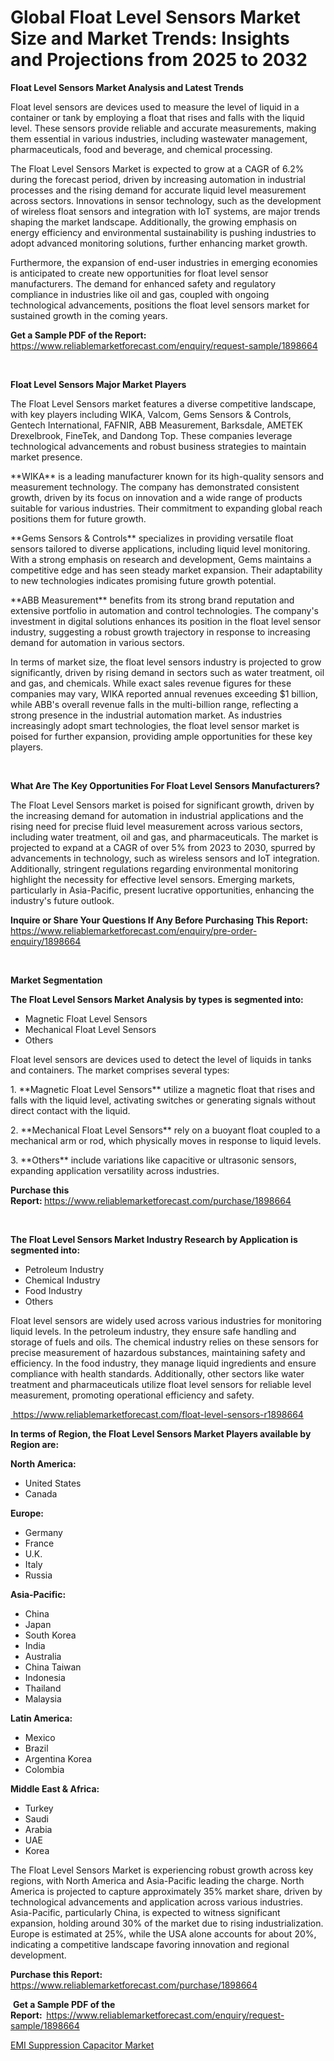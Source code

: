 <p><h1>Global Float Level Sensors Market Size and Market Trends: Insights and Projections from 2025 to 2032</h1></p><p><strong>Float Level Sensors Market Analysis and Latest Trends</strong></p>
<p><p>Float level sensors are devices used to measure the level of liquid in a container or tank by employing a float that rises and falls with the liquid level. These sensors provide reliable and accurate measurements, making them essential in various industries, including wastewater management, pharmaceuticals, food and beverage, and chemical processing. </p><p>The Float Level Sensors Market is expected to grow at a CAGR of 6.2% during the forecast period, driven by increasing automation in industrial processes and the rising demand for accurate liquid level measurement across sectors. Innovations in sensor technology, such as the development of wireless float sensors and integration with IoT systems, are major trends shaping the market landscape. Additionally, the growing emphasis on energy efficiency and environmental sustainability is pushing industries to adopt advanced monitoring solutions, further enhancing market growth.</p><p>Furthermore, the expansion of end-user industries in emerging economies is anticipated to create new opportunities for float level sensor manufacturers. The demand for enhanced safety and regulatory compliance in industries like oil and gas, coupled with ongoing technological advancements, positions the float level sensors market for sustained growth in the coming years.</p></p>
<p><strong>Get a Sample PDF of the Report:&nbsp;</strong> <a href="https://www.reliablemarketforecast.com/enquiry/request-sample/1898664?utm_campaign=2210&utm_medium=2&utm_source=Github&utm_content=ia&utm_term=12022025&utm_id=float-level-sensors">https://www.reliablemarketforecast.com/enquiry/request-sample/1898664</a></p>
<p>&nbsp;</p>
<p><strong>Float Level Sensors Major Market Players</strong></p>
<p><p>The Float Level Sensors market features a diverse competitive landscape, with key players including WIKA, Valcom, Gems Sensors & Controls, Gentech International, FAFNIR, ABB Measurement, Barksdale, AMETEK Drexelbrook, FineTek, and Dandong Top. These companies leverage technological advancements and robust business strategies to maintain market presence.</p><p>**WIKA** is a leading manufacturer known for its high-quality sensors and measurement technology. The company has demonstrated consistent growth, driven by its focus on innovation and a wide range of products suitable for various industries. Their commitment to expanding global reach positions them for future growth.</p><p>**Gems Sensors & Controls** specializes in providing versatile float sensors tailored to diverse applications, including liquid level monitoring. With a strong emphasis on research and development, Gems maintains a competitive edge and has seen steady market expansion. Their adaptability to new technologies indicates promising future growth potential.</p><p>**ABB Measurement** benefits from its strong brand reputation and extensive portfolio in automation and control technologies. The company's investment in digital solutions enhances its position in the float level sensor industry, suggesting a robust growth trajectory in response to increasing demand for automation in various sectors.</p><p>In terms of market size, the float level sensors industry is projected to grow significantly, driven by rising demand in sectors such as water treatment, oil and gas, and chemicals. While exact sales revenue figures for these companies may vary, WIKA reported annual revenues exceeding $1 billion, while ABB's overall revenue falls in the multi-billion range, reflecting a strong presence in the industrial automation market. As industries increasingly adopt smart technologies, the float level sensor market is poised for further expansion, providing ample opportunities for these key players.</p></p>
<p>&nbsp;</p>
<p><strong>What Are The Key Opportunities For Float Level Sensors Manufacturers?</strong></p>
<p><p>The Float Level Sensors market is poised for significant growth, driven by the increasing demand for automation in industrial applications and the rising need for precise fluid level measurement across various sectors, including water treatment, oil and gas, and pharmaceuticals. The market is projected to expand at a CAGR of over 5% from 2023 to 2030, spurred by advancements in technology, such as wireless sensors and IoT integration. Additionally, stringent regulations regarding environmental monitoring highlight the necessity for effective level sensors. Emerging markets, particularly in Asia-Pacific, present lucrative opportunities, enhancing the industry's future outlook.</p></p>
<p><strong>Inquire or Share Your Questions If Any Before Purchasing This Report:</strong> <a href="https://www.reliablemarketforecast.com/enquiry/pre-order-enquiry/1898664?utm_campaign=2210&utm_medium=2&utm_source=Github&utm_content=ia&utm_term=12022025&utm_id=float-level-sensors">https://www.reliablemarketforecast.com/enquiry/pre-order-enquiry/1898664</a></p>
<p>&nbsp;</p>
<p><strong>Market Segmentation</strong></p>
<p><strong>The Float Level Sensors Market Analysis by types is segmented into:</strong></p>
<p><ul><li>Magnetic Float Level Sensors</li><li>Mechanical Float Level Sensors</li><li>Others</li></ul></p>
<p><p>Float level sensors are devices used to detect the level of liquids in tanks and containers. The market comprises several types: </p><p>1. **Magnetic Float Level Sensors** utilize a magnetic float that rises and falls with the liquid level, activating switches or generating signals without direct contact with the liquid. </p><p>2. **Mechanical Float Level Sensors** rely on a buoyant float coupled to a mechanical arm or rod, which physically moves in response to liquid levels. </p><p>3. **Others** include variations like capacitive or ultrasonic sensors, expanding application versatility across industries.</p></p>
<p><strong>Purchase this Report:&nbsp;</strong><a href="https://www.reliablemarketforecast.com/purchase/1898664?utm_campaign=2210&utm_medium=2&utm_source=Github&utm_content=ia&utm_term=12022025&utm_id=float-level-sensors">https://www.reliablemarketforecast.com/purchase/1898664</a></p>
<p>&nbsp;</p>
<p><strong>The Float Level Sensors Market Industry Research by Application is segmented into:</strong></p>
<p><ul><li>Petroleum Industry</li><li>Chemical Industry</li><li>Food Industry</li><li>Others</li></ul></p>
<p><p>Float level sensors are widely used across various industries for monitoring liquid levels. In the petroleum industry, they ensure safe handling and storage of fuels and oils. The chemical industry relies on these sensors for precise measurement of hazardous substances, maintaining safety and efficiency. In the food industry, they manage liquid ingredients and ensure compliance with health standards. Additionally, other sectors like water treatment and pharmaceuticals utilize float level sensors for reliable level measurement, promoting operational efficiency and safety.</p></p>
<p><a href="https://www.reliablemarketforecast.com/float-level-sensors-r1898664?utm_campaign=2210&utm_medium=2&utm_source=Github&utm_content=ia&utm_term=12022025&utm_id=float-level-sensors">&nbsp;https://www.reliablemarketforecast.com/float-level-sensors-r1898664</a></p>
<p><strong>In terms of Region, the Float Level Sensors Market Players available by Region are:</strong></p>
<p>
    <p> <strong> North America: </strong>
        <ul>
            <li>United States</li>
            <li>Canada</li>
        </ul>
        </p> 
    <p> <strong> Europe: </strong>
        <ul>
            <li>Germany</li>
            <li>France</li>
            <li>U.K.</li>
            <li>Italy</li>
            <li>Russia</li>
        </ul>
        </p> 
    <p> <strong> Asia-Pacific: </strong>
        <ul>
            <li>China</li>
            <li>Japan</li>
            <li>South Korea</li>
            <li>India</li>
            <li>Australia</li>
            <li>China Taiwan</li>
            <li>Indonesia</li>
            <li>Thailand</li>
            <li>Malaysia</li>
        </ul>
        </p> 
    <p> <strong> Latin America: </strong>
        <ul>
            <li>Mexico</li>
            <li>Brazil</li>
            <li>Argentina Korea</li>
            <li>Colombia</li>
        </ul>
        </p> 
    <p> <strong> Middle East & Africa: </strong>
        <ul>
            <li>Turkey</li>
            <li>Saudi</li>
            <li>Arabia</li>
            <li>UAE</li>
            <li>Korea</li>
        </ul>
    </p>
    </p>
<p><p>The Float Level Sensors Market is experiencing robust growth across key regions, with North America and Asia-Pacific leading the charge. North America is projected to capture approximately 35% market share, driven by technological advancements and application across various industries. Asia-Pacific, particularly China, is expected to witness significant expansion, holding around 30% of the market due to rising industrialization. Europe is estimated at 25%, while the USA alone accounts for about 20%, indicating a competitive landscape favoring innovation and regional development.</p></p>
<p><strong>Purchase this Report: </strong><a href="https://www.reliablemarketforecast.com/purchase/1898664?utm_campaign=2210&utm_medium=2&utm_source=Github&utm_content=ia&utm_term=12022025&utm_id=float-level-sensors">https://www.reliablemarketforecast.com/purchase/1898664</a></p>
<p>&nbsp;<strong>Get a Sample PDF of the Report:&nbsp;&nbsp;</strong><a href="https://www.reliablemarketforecast.com/enquiry/request-sample/1898664?utm_campaign=2210&utm_medium=2&utm_source=Github&utm_content=ia&utm_term=12022025&utm_id=float-level-sensors">https://www.reliablemarketforecast.com/enquiry/request-sample/1898664</a></p>
<p><strong></strong></p>
<p><p><a href="https://github.com/FosterFahey91/Market-Research-Report-List-1/blob/main/emi-suppression-capacitor-market.md?utm_campaign=2210&utm_medium=2&utm_source=Github&utm_content=ia&utm_term=12022025&utm_id=float-level-sensors">EMI Suppression Capacitor Market</a></p></p>